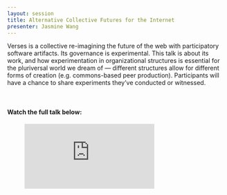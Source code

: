 ```yaml
---
layout: session
title: Alternative Collective Futures for the Internet
presenter: Jasmine Wang
---
```

<p id="">Verses is a collective re-imagining the future of the web with participatory software artifacts. Its governance is experimental. This talk is about its work, and how experimentation in organizational structures is essential for the pluriversal world we dream of — different structures allow for different forms of creation (e.g. commons-based peer production). Participants will have a chance to share experiments they’ve conducted or witnessed.</p><p>‍</p><h4>Watch the full talk below:</h4><figure class="w-richtext-figure-type-video w-richtext-align-fullwidth" style="padding-bottom:56.206088992974244%" data-rt-type="video" data-rt-align="fullwidth" data-rt-max-width="" data-rt-max-height="56.206088992974244%" data-rt-dimensions="854:480" data-page-url="https://www.youtube.com/watch?v=foFzZ6VJ34w"><div><iframe allowfullscreen="true" frameborder="0" scrolling="no" src="https://www.youtube.com/embed/foFzZ6VJ34w" title="Alternative Collective Futures For The Internet - Jasmine Wang"></iframe></div></figure>

<!-- TODO: bring in or merge speaker info -->